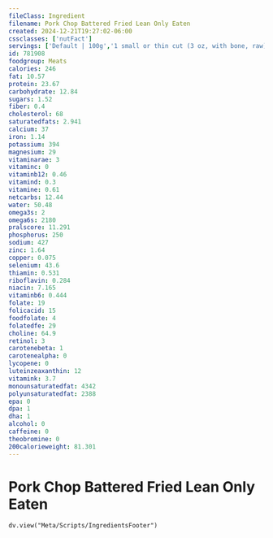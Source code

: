 ```yaml
---
fileClass: Ingredient
filename: Pork Chop Battered Fried Lean Only Eaten
created: 2024-12-21T19:27:02-06:00
cssclasses: ['nutFact']
servings: ['Default | 100g','1 small or thin cut (3 oz, with bone, raw) (yield after cooking, bone and fat removed) | 44','1 medium (5.5 oz, with bone, raw) (yield after cooking, bone and fat removed) | 80','1 large (8 oz, with bone, raw) (yield after cooking, bone and fat removed) | 117','1 oz, boneless, raw (yield after cooking, fat removed) | 18','1 oz, boneless, cooked (yield after fat removed) | 26','1 cubic inch, boneless, cooked, fat removed | 17','1 cup, cooked, diced | 134','1 oz, boneless, cooked, lean only | 28','1 oz, boneless, raw, lean only (yield after cooking) | 20']
id: 781908
foodgroup: Meats
calories: 246
fat: 10.57
protein: 23.67
carbohydrate: 12.84
sugars: 1.52
fiber: 0.4
cholesterol: 68
saturatedfats: 2.941
calcium: 37
iron: 1.14
potassium: 394
magnesium: 29
vitaminarae: 3
vitaminc: 0
vitaminb12: 0.46
vitamind: 0.3
vitamine: 0.61
netcarbs: 12.44
water: 50.48
omega3s: 2
omega6s: 2180
pralscore: 11.291
phosphorus: 250
sodium: 427
zinc: 1.64
copper: 0.075
selenium: 43.6
thiamin: 0.531
riboflavin: 0.284
niacin: 7.165
vitaminb6: 0.444
folate: 19
folicacid: 15
foodfolate: 4
folatedfe: 29
choline: 64.9
retinol: 3
carotenebeta: 1
carotenealpha: 0
lycopene: 0
luteinzeaxanthin: 12
vitamink: 3.7
monounsaturatedfat: 4342
polyunsaturatedfat: 2388
epa: 0
dpa: 1
dha: 1
alcohol: 0
caffeine: 0
theobromine: 0
200calorieweight: 81.301
---
```


# Pork Chop Battered Fried Lean Only Eaten

```dataviewjs
dv.view("Meta/Scripts/IngredientsFooter")
```